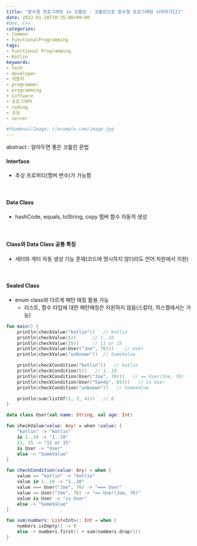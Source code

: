 ```yaml
---
title: "함수형 프로그래밍 in 코틀린 - 코틀린으로 함수형 프로그래밍 시작하기[2]"
date: 2022-01-28T10:35:00+09:00
#Dev, C++
categories:
- Common
- FunctionalProgramming
tags:
- Functional Programming
- Kotlin
keywords:
- tech
- developer
- 개발자
- programmer
- programming
- software
- 프로그래머
- coding
- 코딩
- server

#thumbnailImage: //example.com/image.jpg
---
```


abstract : 알아두면 좋은 코틀린 문법

<!--more-->

#### Interface

- 추상 프로퍼티(멤버 변수)가 가능함

　

#### Data Class

- hashCode, equals, toString, copy 멤버 함수 자동적 생성

　

#### Class와 Data Class 공통 특징

- 세터와 게터 자동 생성 기능 존재(코드에 명시하지 않더라도 언어 차원에서 지원)

　

#### Sealed Class

- enum class와 다르게 패턴 매칭 활용 가능
  - 리스트, 함수 타입에 대한 패턴매칭은 지원하지 않음(스칼라, 하스켈에서는 가능)

```kotlin
fun main() {
    println(checkValue("kotlin"))   // kotlin
    println(checkValue(5))      // 1..10
    println(checkValue(15))     // 11 or 15
    println(checkValue(User("Joe", 76)))    // User
    println(checkValue("unknown"))  // SomeValue

    println(checkCondition("kotlin"))   // kotlin
    println(checkCondition(5))   // 1..10
    println(checkCondition(User("Joe", 76)))   // == User(Joe, 76)
    println(checkCondition(User("Sandy", 65)))   // is User
    println(checkCondition("unknown"))   // SomeValue

    println(sum(listOf(1, 3, 4)))   // 8
}

data class User(val name: String, val age: Int)

fun checkValue(value: Any) = when (value) {
    "kotlin" -> "kotlin"
    in 1..10 -> "1..10"
    11, 15 -> "11 or 15"
    is User -> "User"
    else -> "SomeValue"
}

fun checkCondition(value: Any) = when {
    value == "kotlin" -> "kotlin"
    value in 1..10 -> "1..10"
    value === User("Joe", 76) -> "=== User"
    value == User("Joe", 76) -> "== User(Joe, 76)"
    value is User -> "is User"
    else -> "SomeValue"
}

fun sum(numbers: List<Int>): Int = when {
    numbers.isEmpty() -> 0
    else -> numbers.first() + sum(numbers.drop(1))
}
```

